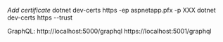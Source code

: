 ﻿*Add certificate*
dotnet dev-certs https -ep aspnetapp.pfx -p XXX
dotnet dev-certs https --trust

GraphQL:
http://localhost:5000/graphql
https://localhost:5001/graphql